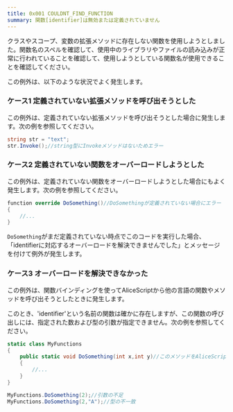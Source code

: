 ```yaml
---
title: 0x001 COULDNT_FIND_FUNCTION
summary: 関数[identifier]は無効または定義されていません
---
```


クラスやスコープ、変数の拡張メソッドに存在しない関数を使用しようとしました。関数名のスペルを確認して、使用中のライブラリやファイルの読み込みが正常に行われていることを確認して、使用しようとしている関数名が使用できることを確認してください。

この例外は、以下のような状況でよく発生します。

### ケース1 定義されていない拡張メソッドを呼び出そうとした

この例外は、定義されていない拡張メソッドを呼び出そうとした場合に発生します。次の例を参照してください。

```cs
string str = "text";
str.Invoke();//string型にInvokeメソッドはないためエラー
```

### ケース2 定義されていない関数をオーバーロードしようとした

この例外は、定義されていない関数をオーバーロードしようとした場合にもよく発生します。次の例を参照してください。

```cs
function override DoSomething()//DoSomethingが定義されていない場合にエラー
{
    //...
}
```

`DoSomething`がまだ定義されていない時点でこのコードを実行した場合、「identifierに対応するオーバーロードを解決できませんでした」とメッセージを付けて例外が発生します。

### ケース3 オーバーロードを解決できなかった

この例外は、関数バインディングを使ってAliceScriptから他の言語の関数やメソッドを呼び出そうとしたときに発生します。

このとき、'identifier'という名前の関数は確かに存在しますが、この関数の呼び出しには、指定された数および型の引数が指定できません。次の例を参照してください。

```cs title="Define.cs"
static class MyFunctions
{
    public static void DoSomething(int x,int y)//このメソッドをAliceScriptにバインド
    {
        //...
    }
}
```

```cs title="AliceScript"
MyFunctions.DoSomething(2);//引数の不足
MyFunctions.DoSomething(2,"A");//型の不一致
```
